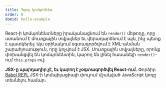 ```yaml
---
title: Պարզ կոմպոնենտ
order: 0
domid: hello-example
---
```


React-ի կոմպոնենտները իրականացնում են `render()` մեթոդը, որը ստանում է մուտքային տվյալներ եւ վերադարձնում է այն, ինչ պետք է պատկերել։ Այս օրինակում օգտագործվում է XML-անման շարահյուսություն, որը կոչվում է JSX. Մուտքային տվյալները, որոնք փոխանցվել են կոմպոնենտին, կարող են լինել հասանելի `render()`-ում `this.props`-ով։

**JSX-ը պարդադիր չէ, եւ կարող է չօգտագործվել React-ում.** Փորձիր [Babel REPL](babel://es5-syntax-example) JSX-ի կոմպիլացիայի փուլում մշակված JavaScript կոդը տեսնելու համար։
